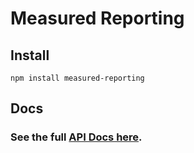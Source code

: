 # Measured Reporting



## Install

```
npm install measured-reporting
```

## Docs

### See the full [API Docs here](https://yaorg.github.io/node-measured/reporting/index.html).

